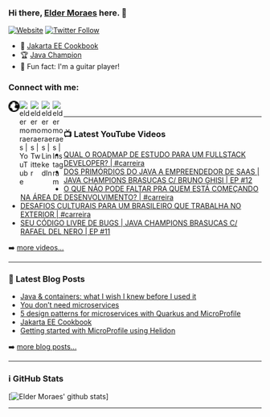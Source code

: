 ### Hi there, [Elder Moraes][website] here. 👋

[![Website](https://img.shields.io/website?label=eldermoraes.com&style=for-the-badge&url=https%3A%2F%2Feldermoraes.com)][website]
[![Twitter Follow](https://img.shields.io/twitter/follow/elderjava?color=1DA1F2&logo=twitter&style=for-the-badge)](https://twitter.com/intent/follow?original_referer=https%3A%2F%2Fgithub.com%2Feldermoraes&screen_name=elderjava)

- 📖  [Jakarta EE Cookbook][jakartaeecookbook]
- 🏆  [Java Champion][javachampions]
- 🎸 Fun fact: I'm a guitar player!

### Connect with me:

[<img align="left" alt="eldermoraes.com" width="22px" src="https://raw.githubusercontent.com/iconic/open-iconic/master/svg/globe.svg" />][website]
[<img align="left" alt="eldermoraes | YouTube" width="22px" src="https://cdn.jsdelivr.net/npm/simple-icons@v3/icons/youtube.svg" />][youtube]
[<img align="left" alt="eldermoraes | Twitter" width="22px" src="https://cdn.jsdelivr.net/npm/simple-icons@v3/icons/twitter.svg" />][twitter]
[<img align="left" alt="eldermoraes | LinkedIn" width="22px" src="https://cdn.jsdelivr.net/npm/simple-icons@v3/icons/linkedin.svg" />][linkedin]
[<img align="left" alt="eldermoraes | Instagram" width="22px" src="https://cdn.jsdelivr.net/npm/simple-icons@v3/icons/instagram.svg" />][instagram]

<br />

---

### 📺 Latest YouTube Videos

<!-- YOUTUBE:START -->
- [QUAL O ROADMAP DE ESTUDO PARA UM FULLSTACK DEVELOPER? | #carreira](https://www.youtube.com/watch?v=Z3xYgAJWsew)
- [DOS PRIMÓRDIOS DO JAVA A EMPREENDEDOR DE SAAS | JAVA CHAMPIONS BRASUCAS C/ BRUNO GHISI | EP #12](https://www.youtube.com/watch?v=3WPw9sZ-PbY)
- [O QUE NÃO PODE FALTAR PRA QUEM ESTÁ COMEÇANDO NA ÁREA DE DESENVOLVIMENTO? | #carreira](https://www.youtube.com/watch?v=0LzNAGCe9BU)
- [DESAFIOS CULTURAIS PARA UM BRASILEIRO QUE TRABALHA NO EXTERIOR | #carreira](https://www.youtube.com/watch?v=cOxCk6kQeJQ)
- [SEU CÓDIGO LIVRE DE BUGS | JAVA CHAMPIONS BRASUCAS C/ RAFAEL DEL NERO | EP #11](https://www.youtube.com/watch?v=9sdCGA0S2kk)
<!-- YOUTUBE:END -->

➡️ [more videos...][youtube]

---

### 📕 Latest Blog Posts

<!-- BLOG-POST-LIST:START -->
- [Java & containers: what I wish I knew before I used it](https://eldermoraes.com/java-containers-what-i-wish-i-knew-before-i-used-it/)
- [You don’t need microservices](https://eldermoraes.com/you-dont-need-microservices/)
- [5 design patterns for microservices with Quarkus and MicroProfile](https://eldermoraes.com/5-design-patterns-for-microservices-with-quarkus-and-microprofile/)
- [Jakarta EE Cookbook](https://eldermoraes.com/jakarta-ee-cookbook/)
- [Getting started with MicroProfile using Helidon](https://eldermoraes.com/getting-started-with-microprofile-using-helidon/)
<!-- BLOG-POST-LIST:END -->

➡️ [more blog posts...](https://eldermoraes.com)

---

### ℹ️ GitHub Stats

[![Elder Moraes' github stats](https://github-readme-stats.vercel.app/api?username=eldermoraes)]

---

[website]: https://eldermoraes.com
[twitter]: https://twitter.com/elderjava
[youtube]: http://youtube.eldermoraes.com
[instagram]: https://instagram.com/eldermoraes
[linkedin]: https://linkedin.com/in/eldermoraes
[jakartaeecookbook]: http://book.eldermoraes.com
[javachampions]: http://javachampion.eldermoraes.com